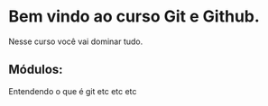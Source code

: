 # Bem vindo ao curso Git e Github.
Nesse curso você vai dominar tudo.

## Módulos:
Entendendo o que é git
etc
etc
etc
